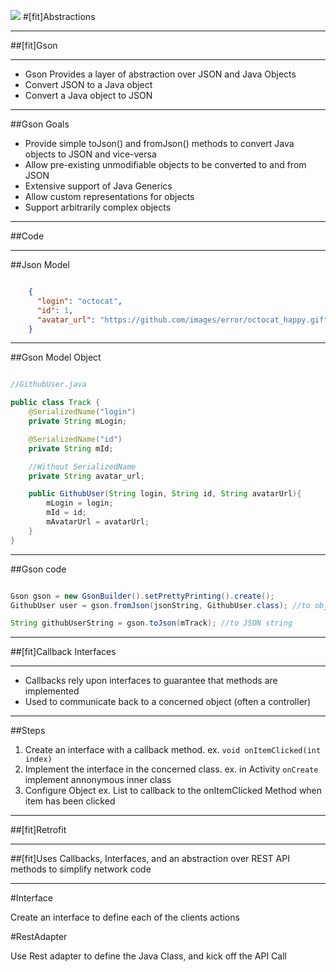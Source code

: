 
![](http://www.cianellistudios.com/images/abstract-art/abstract-art-essence2.jpg)
#[fit]Abstractions

---

##[fit]Gson

---

* Gson Provides a layer of abstraction over JSON and Java Objects
* Convert JSON to a Java object 
* Convert a Java object to JSON

---

##Gson Goals

* Provide simple toJson() and fromJson() methods to convert Java objects to JSON and vice-versa
* Allow pre-existing unmodifiable objects to be converted to and from JSON
* Extensive support of Java Generics
* Allow custom representations for objects
* Support arbitrarily complex objects

---

##Code

---

##Json Model

```json

    {
      "login": "octocat",
      "id": 1,
      "avatar_url": "https://github.com/images/error/octocat_happy.gif",
    }

```

---

##Gson Model Object

```java

//GithubUser.java

public class Track {
    @SerializedName("login")
    private String mLogin;

    @SerializedName("id")
    private String mId;

    //Without SerializedName 
    private String avatar_url;

    public GithubUser(String login, String id, String avatarUrl){
        mLogin = login;
        mId = id;
        mAvatarUrl = avatarUrl;
    }
}

```

---

##Gson code

```java

Gson gson = new GsonBuilder().setPrettyPrinting().create();
GithubUser user = gson.fromJson(jsonString, GithubUser.class); //to object

String githubUserString = gson.toJson(mTrack); //to JSON string  

```

---

##[fit]Callback Interfaces

---

* Callbacks rely upon interfaces to guarantee that methods are implemented
* Used to communicate back to a concerned object (often a controller)

---

##Steps

1. Create an interface with a callback method. ex. `void onItemClicked(int index)`
2. Implement the interface in the concerned class. ex. in Activity `onCreate` implement annonymous inner class 
3. Configure Object ex. List to callback to the onItemClicked Method when item has been clicked

---

##[fit]Retrofit

---

##[fit]Uses Callbacks, Interfaces, and an abstraction over REST API methods to simplify network code 

---

#Interface

Create an interface to define each of the clients actions

#RestAdapter

Use Rest adapter to define the Java Class, and kick off the API Call


